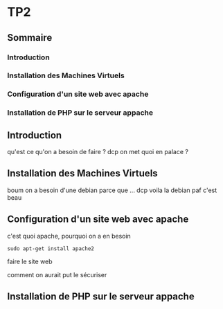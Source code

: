 # TP2



## Sommaire



### Introduction

### Installation des Machines Virtuels

### Configuration d'un site web avec apache

### Installation de PHP sur le serveur appache

### 





## Introduction

qu'est ce qu'on a besoin de faire ? dcp on met quoi en palace ?


## Installation des Machines Virtuels

boum on a besoin d'une debian parce que ...
dcp voila la debian paf c'est beau


## Configuration d'un site web avec apache

c'est quoi apache, 
pourquoi on a en besoin

```sudo apt-get install apache2```

faire le site web

comment on aurait put le sécuriser 


## Installation de PHP sur le serveur appache

